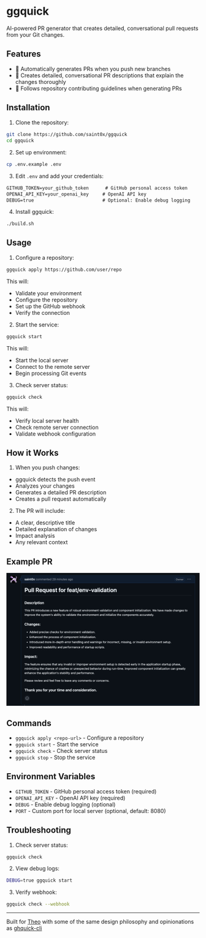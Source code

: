 # ggquick

AI-powered PR generator that creates detailed, conversational pull requests from your Git changes.

## Features

- 🤖 Automatically generates PRs when you push new branches
- 🎯 Creates detailed, conversational PR descriptions that explain the changes thoroughly
- 📝 Follows repository contributing guidelines when generating PRs

## Installation

1. Clone the repository:
```bash
git clone https://github.com/saint0x/ggquick
cd ggquick
```

2. Set up environment:
```bash
cp .env.example .env
```

3. Edit `.env` and add your credentials:
```env
GITHUB_TOKEN=your_github_token      # GitHub personal access token
OPENAI_API_KEY=your_openai_key     # OpenAI API key
DEBUG=true                         # Optional: Enable debug logging
```

4. Install ggquick:
```bash
./build.sh
```

## Usage

1. Configure a repository:
```bash
ggquick apply https://github.com/user/repo
```
This will:
- Validate your environment
- Configure the repository
- Set up the GitHub webhook
- Verify the connection

2. Start the service:
```bash
ggquick start
```
This will:
- Start the local server
- Connect to the remote server
- Begin processing Git events

3. Check server status:
```bash
ggquick check
```
This will:
- Verify local server health
- Check remote server connection
- Validate webhook configuration

## How it Works

1. When you push changes:
- ggquick detects the push event
- Analyzes your changes
- Generates a detailed PR description
- Creates a pull request automatically

2. The PR will include:
- A clear, descriptive title
- Detailed explanation of changes
- Impact analysis
- Any relevant context

## Example PR

![Example of a generated pull request](example-pr.png)

## Commands

- `ggquick apply <repo-url>` - Configure a repository
- `ggquick start` - Start the service
- `ggquick check` - Check server status
- `ggquick stop` - Stop the service

## Environment Variables

- `GITHUB_TOKEN` - GitHub personal access token (required)
- `OPENAI_API_KEY` - OpenAI API key (required)
- `DEBUG` - Enable debug logging (optional)
- `PORT` - Custom port for local server (optional, default: 8080)

## Troubleshooting

1. Check server status:
```bash
ggquick check
```

2. View debug logs:
```bash
DEBUG=true ggquick start
```

3. Verify webhook:
```bash
ggquick check --webhook
```

---

Built for [Theo](https://x.com/t3dotgg) with some of the same design philosophy and opinionations as [ghquick-cli](https://github.com/saint0x/ghquick-cli)